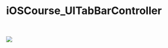 # iOSCourse_UITabBarController
<br><br>
![](https://github.com/LittleHeap/iOSCourse_UITabBarController/blob/master/UITabBarControllerUITests/demo.gif)
